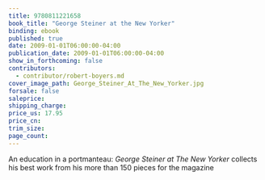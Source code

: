 ```yaml
---
title: 9780811221658
book_title: "George Steiner at the New Yorker"
binding: ebook
published: true
date: 2009-01-01T06:00:00-04:00
publication_date: 2009-01-01T06:00:00-04:00
show_in_forthcoming: false
contributors:
  - contributor/robert-boyers.md
cover_image_path: George_Steiner_At_The_New_Yorker.jpg
forsale: false
saleprice:
shipping_charge:
price_us: 17.95
price_cn:
trim_size:
page_count:
---
```

An education in a portmanteau: _George Steiner at The New Yorker_ collects his best work from his more than 150 pieces for the magazine

